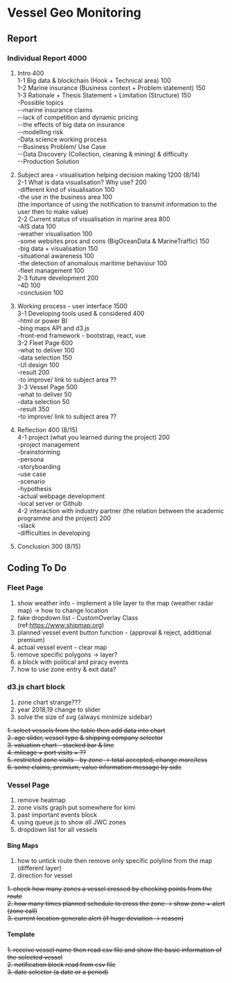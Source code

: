 # Vessel Geo Monitoring

## Report

### Individual Report 4000

1. Intro 400  
1-1 Big data & blockchain (Hook + Technical area) 100  
1-2 Marine insurance (Business context + Problem statement) 150  
1-3 Rationale + Thesis Statement + Limitation (Structure) 150  
    -Possible topics  
      --marine insurance claims  
      --lack of competition and dynamic pricing  
      --the effects of big data on insurance  
      --modelling risk  
    -Data science working process  
      --Business Problem/ Use Case  
      --Data Discovery (Collection, cleaning & mining) & difficulty  
      --Production Solution  

2. Subject area - visualisation helping decision making 1200 (8/14)  
2-1 What is data visualisation? Why use? 200  
    -different kind of visualisation 100   
    -the use in the business area 100  
    (the importance of using the notification to transmit information to the user then to make value)  
2-2 Current status of visualisation in marine area 800  
    -AIS data 100   
    -weather visualisation 100  
    -some websites pros and cons (BigOceanData & MarineTraffic) 150  
    -big data + visualisation 150  
    -situational awareness 100  
    -the detection of anomalous maritime behaviour 100  
    -fleet management 100  
2-3 future development 200  
    -4D 100  
    -conclusion 100  
    
3. Working process - user interface 1500  
3-1 Developing tools used & considered 400  
    -html or power BI  
    -bing maps API and d3.js  
    -front-end framework - bootstrap, react, vue  
3-2 Fleet Page 600  
    -what to deliver 100  
    -data selection 150  
    -UI design 100  
    -result 200  
    -to improve/ link to subject area ??  
3-3 Vessel Page 500  
    -what to deliver 50  
    -data selection 50  
    -result 350  
    -to improve/ link to subject area ??  
  
4. Reflection 400 (8/15)  
4-1 project (what you learned during the project) 200  
    -project management  
    -brainstorming  
    -persona  
    -storyboarding  
    -use case  
    -scenario  
    -hypothesis  
    -actual webpage development  
    -local server or Github  
4-2 interaction with industry partner (the relation between the academic programme and the project) 200  
    -slack  
    -difficulties in developing

5. Conclusion 300 (8/15)  

## Coding To Do

### Fleet Page  

1. show weather info - implement a tile layer to the map (weather radar map) -> how to change location 
2. fake dropdown list - CustomOverlay Class (ref:https://www.shipmap.org)  
3. planned vessel event button function - (approval & reject, additional premium)  
4. actual vessel event - clear map  
5. remove specific polygons -> layer?  
6. a block with political and piracy events  
7. how to use zone entry & exit data?  

### d3.js chart block

1. zone chart strange???  
2. year 2018,19 change to slider  
3. solve the size of svg (always minimize sidebar)  
  
~~1. select vessels from the table then add data into chart~~  
~~2. age slider, vessel type & shipping company selector~~  
~~3. valuation chart - stacked bar & line~~  
~~4. mileage + port visits + ??~~  
~~5. restricted zone visits - by zone -> total accepted, change more/less~~  
~~6. some claims, premium, value information message by side~~  

### Vessel Page

1. remove heatmap
1. zone visits graph put somewhere for kimi  
2. past important events block  
3. using queue.js to show all JWC zones  
4. dropdown list for all vessels  

#### Bing Maps  

1. how to untick route then remove only specific polyline from the map (different layer)    
2. direction for vessel  
  
~~1. check how many zones a vessel crossed by checking points from the route~~  
~~2. how many times planned schedule to cross the zone -> show zone + alert (zone call)~~  
~~3. current location generate alert (if huge deviation -> reason)~~  

#### Template  

~~1. receive vessel name then read csv file and show the basic information of the selected vessel~~  
~~2. notification block read from csv file~~  
~~3. date selector (a date or a period)~~  